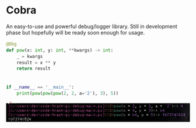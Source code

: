 # Cobra

An easy-to-use and powerful debug/logger library. Still in development phase but
hopefully will be ready soon enough for usage.

```python
@Dbg
def pow(x: int, y: int, **kwargs) -> int:
    _ = kwargs
    result = x ** y
    return result


if __name__ == '__main__':
    print(pow(pow(pow(2, 2, a='2'), 3), 5))
```

![output.png](https://raw.githubusercontent.com/KaranLMungra/cobra/master/output.png)
